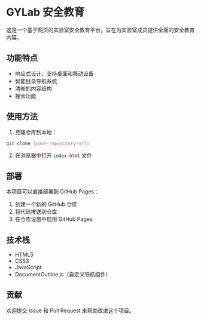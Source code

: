 # GYLab 安全教育

这是一个基于网页的实验室安全教育平台，旨在为实验室成员提供全面的安全教育内容。

## 功能特点

- 响应式设计，支持桌面和移动设备
- 智能目录导航系统
- 清晰的内容结构
- 搜索功能

## 使用方法

1. 克隆仓库到本地：
```bash
git clone [your-repository-url]
```

2. 在浏览器中打开 `index.html` 文件

## 部署

本项目可以直接部署到 GitHub Pages：

1. 创建一个新的 GitHub 仓库
2. 将代码推送到仓库
3. 在仓库设置中启用 GitHub Pages

## 技术栈

- HTML5
- CSS3
- JavaScript
- DocumentOutline.js（自定义导航组件）

## 贡献

欢迎提交 Issue 和 Pull Request 来帮助改进这个项目。